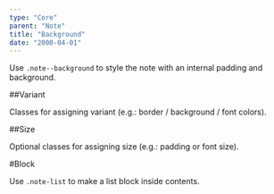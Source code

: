 ```yaml
---
type: "Core"
parent: "Note"
title: "Background"
date: "2000-04-01"
---
```


Use `.note--background` to style the note with an internal padding and background.

##Variant

Classes for assigning variant (e.g.: border / background / font colors).

<demo>
  <demovanilla src="inline/core/note/variant-background">
  </demovanilla>
</demo>

##Size

Optional classes for assigning size (e.g.: padding or font size).

<demo>
  <demovanilla src="inline/core/note/size-background">
  </demovanilla>
</demo>

#Block

Use `.note-list` to make a list block inside contents.

<demo>
  <demovanilla src="inline/core/note/block-background">
  </demovanilla>
</demo>
